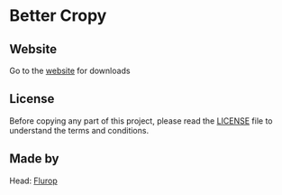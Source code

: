# Better Cropy

## Website

Go to the [website](https://orbinuity.github.io/Orbinuity/BetterCropy.html) for downloads

## License

Before copying any part of this project, please read the [LICENSE](./LICENSE) file to understand the terms and conditions.

## Made by

Head: [Flurop](https://github.com/Flurop)